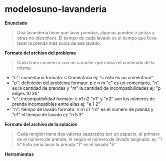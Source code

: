 # modelosuno-lavanderia
**Enunciado**
> Una lavandería tiene que lavar prendas, algunas pueden ir juntas y otras no (destiñen).
> El tiempo de cada lavado es el tiempo que lleva lavar la prenda más sucia de ese lavado.

**Formato del archivo del problema**
> Cada línea comienza con un caracter que indica el contenido de la misma

- "c": comentario formato: c Comentario ej: "c esto es un comentario"
- "p": definición del problema formato: p c n m "c" es un comentario, "n" es la cantidad de prendas y "m" la cantidad de incompatibilidades ej: "p edges 10 30"
- "e": incompatibilidad formato: e n1 n2 "n1" y "n2" son los números de prenda incompatibles entre ellas ej: "e 1 2"
- "n": tiempo de lavado formato: n n1 c1 "n1" es el número de prenda y "c1" el tiempo de lavado ej: "n 5 3"

**Formato del archivo de la solución**
> Cada renglón tiene dos valores separados por un espacio, el primero es el número de prenda, el según el número de lavado asignado. ej: "1 5" Esto sería lavar la prenda "1" en el lavado "5"

**Herramientas**

